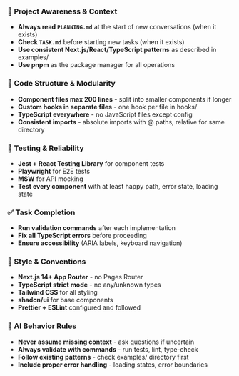 ### 🔄 Project Awareness & Context
- **Always read `PLANNING.md`** at the start of new conversations (when it exists)
- **Check `TASK.md`** before starting new tasks (when it exists)
- **Use consistent Next.js/React/TypeScript patterns** as described in examples/
- **Use pnpm** as the package manager for all operations

### 🧱 Code Structure & Modularity
- **Component files max 200 lines** - split into smaller components if longer
- **Custom hooks in separate files** - one hook per file in hooks/
- **TypeScript everywhere** - no JavaScript files except config
- **Consistent imports** - absolute imports with @ paths, relative for same directory

### 🧪 Testing & Reliability
- **Jest + React Testing Library** for component tests
- **Playwright** for E2E tests
- **MSW** for API mocking
- **Test every component** with at least happy path, error state, loading state

### ✅ Task Completion
- **Run validation commands** after each implementation
- **Fix all TypeScript errors** before proceeding
- **Ensure accessibility** (ARIA labels, keyboard navigation)

### 📎 Style & Conventions
- **Next.js 14+ App Router** - no Pages Router
- **TypeScript strict mode** - no any/unknown types
- **Tailwind CSS** for all styling
- **shadcn/ui** for base components
- **Prettier + ESLint** configured and followed

### 🧠 AI Behavior Rules
- **Never assume missing context** - ask questions if uncertain
- **Always validate with commands** - run tests, lint, type-check
- **Follow existing patterns** - check examples/ directory first
- **Include proper error handling** - loading states, error boundaries
